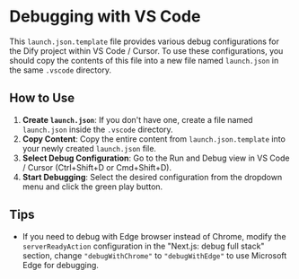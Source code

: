 # Debugging with VS Code

This `launch.json.template` file provides various debug configurations for the Dify project within VS Code / Cursor. To use these configurations, you should copy the contents of this file into a new file named `launch.json` in the same `.vscode` directory.

## How to Use

1. **Create `launch.json`**: If you don't have one, create a file named `launch.json` inside the `.vscode` directory.
1. **Copy Content**: Copy the entire content from `launch.json.template` into your newly created `launch.json` file.
1. **Select Debug Configuration**: Go to the Run and Debug view in VS Code / Cursor (Ctrl+Shift+D or Cmd+Shift+D).
1. **Start Debugging**: Select the desired configuration from the dropdown menu and click the green play button.

## Tips

- If you need to debug with Edge browser instead of Chrome, modify the `serverReadyAction` configuration in the "Next.js: debug full stack" section, change `"debugWithChrome"` to `"debugWithEdge"` to use Microsoft Edge for debugging.
